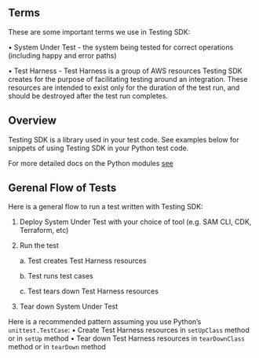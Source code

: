 ## Terms

These are some important terms we use in Testing SDK:

•	System Under Test - the system being tested for correct operations (including happy and error paths)

•	Test Harness - Test Harness is a group of AWS resources Testing SDK creates for the purpose of facilitating testing around an integration. These resources are intended to exist only for the duration of the test run, and should be destroyed after the test run completes.

## Overview

Testing SDK is a library used in your test code. See examples below for snippets of using Testing SDK in your Python test code.

For more detailed docs on the Python modules [see](../api/python)

## Gerenal Flow of Tests
Here is a general flow to run a test written with Testing SDK:

1.	Deploy System Under Test with your choice of tool (e.g. SAM CLI, CDK, Terraform, etc)

2.	Run the test

    a.	Test creates Test Harness resources

    b.	Test runs test cases

    c.	Test tears down Test Harness resources

3.	Tear down System Under Test

Here is a recommended pattern assuming you use Python’s `unittest.TestCase`:
•	Create Test Harness resources in `setUpClass` method or in `setUp` method
•	Tear down Test Harness resources in `tearDownClass` method or in `tearDown` method